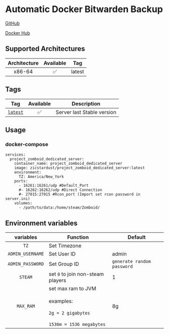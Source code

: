 # Automatic Docker Bitwarden Backup

[GitHub](https://github.com/zicstardust/project-zomboid-docker)

[Docker Hub](https://hub.docker.com/r/zicstardust/project-zomboid-dedicated-server)

## Supported Architectures

| Architecture | Available | Tag |
| :----: | :----: | ---- |
| x86-64 | ✅ | latest |


## Tags


| Tag | Available | Description |
| :----: | :----: |--- |
| [`latest`](https://github.com/zicstardust/project-zomboid-docker/blob/main/Dockerfile) | ✅ | Server last Stable version |

## Usage
### docker-compose
```
services:
  project_zomboid_dedicated_server:
    container_name: project_zomboid_dedicated_server
    image: zicstardust/project_zomboid_dedicated_server:latest
    environment:
      TZ: America/New_York
    ports:
      - 16261:16261/udp #Default_Port
      #- 16262:16262/udp #Direct Connection
      #- 27015:27015 #Rcon_port (Import set rcon password in server.ini)
    volumes:
      - /path/to/data:/home/steam/Zomboid/
```

## Environment variables

| variables | Function | Default |
| :----: | --- | --- |
| `TZ` | Set Timezone | |
| `ADMIN_USERNAME` | Set User ID | admin |
| `ADMIN_PASSWORD` | Set Group ID | `generate random password` |
| `STEAM` | set `0` to join non-steam players | 1 |
| `MAX_RAM` | set max ram to JVM<br/><br/>examples:<br/><br/>`2g = 2 gigabytes`<br/><br/>`1536m = 1536 megabytes`| 8g |
